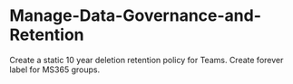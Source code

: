 # Manage-Data-Governance-and-Retention
Create a static 10 year deletion retention policy for Teams. Create forever label for MS365 groups.
